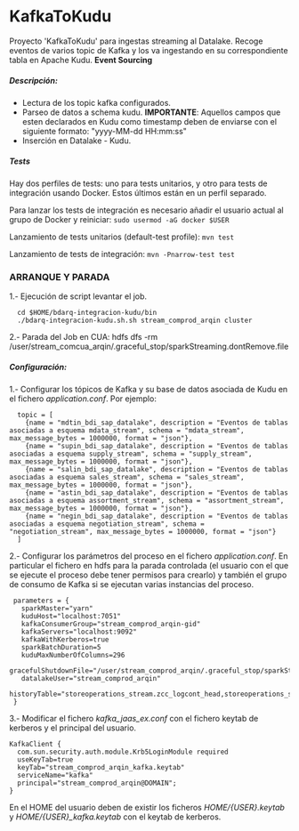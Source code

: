 # KafkaToKudu

Proyecto 'KafkaToKudu' para ingestas streaming al Datalake. Recoge eventos de varios topic de Kafka
y los va ingestando en su correspondiente tabla en Apache Kudu. **Event Sourcing**


##### Descripción:
* Lectura de los topic kafka configurados.
* Parseo de datos a schema kudu. **IMPORTANTE**: Aquellos campos que esten declarados en Kudu como timestamp deben de enviarse con el siguiente formato: "yyyy-MM-dd HH:mm:ss"
* Inserción en Datalake - Kudu.

##### Tests

Hay dos perfiles de tests: uno para tests unitarios, y otro para tests de integración
usando Docker. Estos últimos están en un perfil separado.

Para lanzar los tests de integración es necesario añadir el usuario actual al
grupo de Docker y reiniciar: `sudo usermod -aG docker $USER`

Lanzamiento de tests unitarios (default-test profile): `mvn test`

Lanzamiento de tests de integración: `mvn -Pnarrow-test test`
 
### ARRANQUE Y PARADA ####

1.- Ejecución de script levantar el job.

      cd $HOME/bdarq-integracion-kudu/bin
      ./bdarq-integracion-kudu.sh.sh stream_comprod_arqin cluster
      
2.- Parada del Job en CUA:
    hdfs dfs -rm /user/stream_comcua_arqin/.graceful_stop/sparkStreaming.dontRemove.file      
 
    
##### Configuración:

  1.- Configurar los tópicos de Kafka y su base de datos asociada de Kudu en el fichero *application.conf*. Por ejemplo:
   ```
     topic = [
       {name = "mdtin_bdi_sap_datalake", description = "Eventos de tablas asociadas a esquema mdata_stream", schema = "mdata_stream", max_message_bytes = 1000000, format = "json"},
       {name = "supin_bdi_sap_datalake", description = "Eventos de tablas asociadas a esquema supply_stream", schema = "supply_stream", max_message_bytes = 1000000, format = "json"},
       {name = "salin_bdi_sap_datalake", description = "Eventos de tablas asociadas a esquema sales_stream", schema = "sales_stream", max_message_bytes = 1000000, format = "json"},
       {name = "astin_bdi_sap_datalake", description = "Eventos de tablas asociadas a esquema assortment_stream", schema = "assortment_stream", max_message_bytes = 1000000, format = "json"},
       {name = "negin_bdi_sap_datalake", description = "Eventos de tablas asociadas a esquema negotiation_stream", schema = "negotiation_stream", max_message_bytes = 1000000, format = "json"}
     ]
   ```

   2.- Configurar los parámetros del proceso en el fichero *application.conf*. En particular el fichero en hdfs para la parada controlada (el usuario con el que se ejecute el 
   proceso debe tener permisos para crearlo) y también el grupo de consumo de Kafka si se ejecutan varias instancias del proceso.
   ```
    parameters = {
      sparkMaster="yarn"
      kuduHost="localhost:7051"
      kafkaConsumerGroup="stream_comprod_arqin-gid"
      kafkaServers="localhost:9092"
      kafkaWithKerberos=true
      sparkBatchDuration=5
      kuduMaxNumberOfColumns=296
      gracefulShutdownFile="/user/stream_comprod_arqin/.graceful_stop/sparkStreaming.dontRemove.file"
      datalakeUser="stream_comprod_arqin"
      historyTable="storeoperations_stream.zcc_logcont_head,storeoperations_stream.zcc_logcont_item,mdata_stream.scwm_binmat,supply_stream.daily_valuated_stock,supply_stream.monthly_valuated_stock"
    }
   ```

   3.- Modificar el fichero *kafka_jaas_ex.conf* con el fichero keytab de kerberos y el principal del usuario. 
   ```
   KafkaClient {
     com.sun.security.auth.module.Krb5LoginModule required
     useKeyTab=true
     keyTab="stream_comprod_arqin_kafka.keytab"
     serviceName="kafka"
     principal="stream_comprod_arqin@DOMAIN";
   }
   ```
   En el HOME del usuario deben de existir los ficheros *${HOME}/${USER}.keytab* y *${HOME}/${USER}_kafka.keytab* con el keytab de kerberos.




